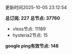 更新时间2025-10-05 23:12:54

**总订阅: 227**
**总节点: 37760**
- vless节点: 11189
- hysteria2节点: 15

**google ping有效节点: 148**
